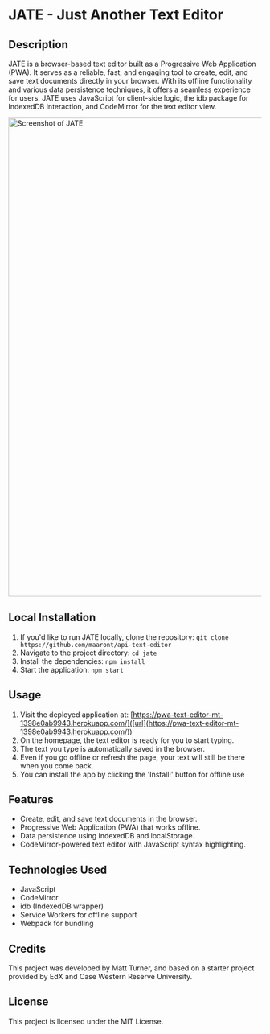 # JATE - Just Another Text Editor

## Description
JATE is a browser-based text editor built as a Progressive Web Application (PWA). It serves as a reliable, fast, and engaging tool to create, edit, and save text documents directly in your browser. With its offline functionality and various data persistence techniques, it offers a seamless experience for users. JATE uses JavaScript for client-side logic, the idb package for IndexedDB interaction, and CodeMirror for the text editor view.

<img width="952" alt="Screenshot of JATE" src="https://github.com/maaront/api-text-editor/assets/35611834/3b0ed5cc-61c5-4e1a-96b5-de623a89a046">


## Local Installation
1. If you'd like to run JATE locally, clone the repository: `git clone https://github.com/maaront/api-text-editor`
2. Navigate to the project directory: `cd jate`
3. Install the dependencies: `npm install`
4. Start the application: `npm start`

## Usage
1. Visit the deployed application at: [https://pwa-text-editor-mt-1398e0ab9943.herokuapp.com/]([url](https://pwa-text-editor-mt-1398e0ab9943.herokuapp.com/))
2. On the homepage, the text editor is ready for you to start typing.
3. The text you type is automatically saved in the browser.
4. Even if you go offline or refresh the page, your text will still be there when you come back.
5. You can install the app by clicking the 'Install!' button for offline use

## Features
- Create, edit, and save text documents in the browser.
- Progressive Web Application (PWA) that works offline.
- Data persistence using IndexedDB and localStorage.
- CodeMirror-powered text editor with JavaScript syntax highlighting.

## Technologies Used
- JavaScript
- CodeMirror
- idb (IndexedDB wrapper)
- Service Workers for offline support
- Webpack for bundling

## Credits
This project was developed by Matt Turner, and based on a starter project provided by EdX and Case Western Reserve University.

## License
This project is licensed under the MIT License.
